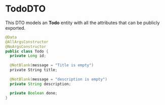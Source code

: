 # TodoDTO

This DTO models an **Todo** entity with all the attributes that can be publicly exported.

```java
@Data
@AllArgsConstructor
@NoArgsConstructor
public class Todo {
  private Long id;
  
  @NotBlank(message = "Title is empty")
  private String title;
  
  @NotBlank(message = "description is empty")
  private String description;
  
  private Boolean done;
}
```

